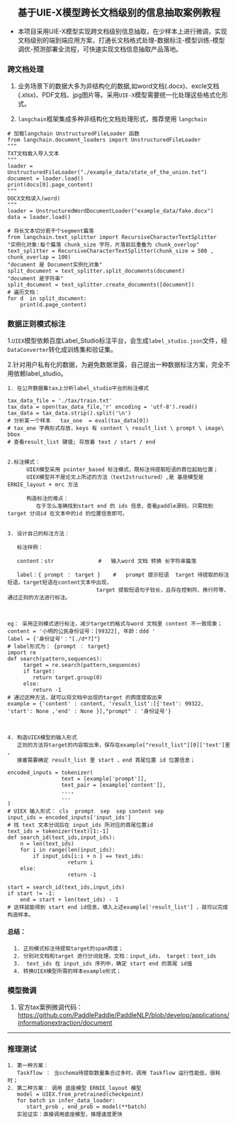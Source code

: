 ## <center>基于UIE-X模型跨长文档级别的信息抽取案例教程 </center>



+ 本项目采用UIE-X模型实现跨文档级别信息抽取，在少样本上进行微调，实现文档级别的端到端应用方案，打通长文档格式处理-数据标注-模型训练-模型调优-预测部署全流程，可快速实现文档信息抽取产品落地。

### 跨文档处理

1. 业务场景下的数据大多为非结构化的数据,如word文档(.docx)、excle文档(.xlsx)、PDF文档、jpg图片等。采用`UIE-X`模型需要统一化处理这些格式化形式。

2. `langchain`框架集成多种非结构化文档处理形式，推荐使用 `langchain`

```
# 加载langchain UnstructuredFileLoader 函数
from langchain.document_loaders import UnstructuredFileLoader
"""
TXT文档载入导入文本
"""
loader = UnstructuredFileLoader("./example_data/state_of_the_union.txt")
document = loader.load()
print(docs[0].page_content)
"""
DOCX文档读入(word)
"""
loader = UnstructuredWordDocumentLoader("example_data/fake.docx")
data = loader.load()
```

```
# 将长文本切分若干个segment篇落
from langchain.text_splitter import RecursiveCharacterTextSplitter
"实例化对象:每个篇落 chunk_size 字符，片落前后重叠为 chunk_overlop"
text_splitter = RecursiveCharacterTextSplitter(chunk_size = 500 , chunk_overlap = 100)
"document 是 Document实例化对象"
split_document = text_splitter.split_documents(document)
"document 是字符串"
split_document = text_splitter.create_documents([document])
# 遍历文档：
for d  in split_document:
    print(d.page_content)
```

### 数据正则模式标注

1.`UIEX`模型依赖百度Label_Studio标注平台，会生成`label_studio.json`文件，经`DataConverter`转化成训练集和验证集。

2.针对用户私有化的数据，为避免数据泄露，自己提出一种数据标注方案，完全不用依赖label_studio。

```
1. 在公开数据集tax上分析label_studio平台的标注模式

tax_data_file = './tax/train.txt'
tax_data = open(tax_data_file,'r' encoding = 'utf-8').read()
tax_data = tax_data.strip().split('\n')
# 分析某一个样本   tax_one  = eval(tax_data[0])
# tax_one 字典形式存放，keys 有 content \ result_list \ prompt \ image\ bbox
# 查看result_list 键值; 存放着 text / start / end 


2.标注模式：    
      UIEX模型采用 pointer_based 标注模式，既标注待提取短语的首位起始位置；
      UIEX模型并不是论文上所述的方法（text2structured）,是 基座模型是ERNIE_layout + mrc 方法            

      构造标注的难点：
         在于怎么准确找到start end 的 ids 信息，查看paddle源码，只需找到 target 分词id 在文本中的id 的位置信息即可。


3. 设计自己的标注方法：

   标注样例：
    
   content：str              #   输入word 文档 转换 长字符串篇落
   
   label：{ prompt ： target }    #   prompt 提示短语  target 待提取的标注短语，target短语在content文本中出现，
                            target 提取短语句子较长，且存在控制符、换行符等，通过正则的方法进行标注。
                                   
   

eg： 采用正则模式进行标注，减少target的格式与word 文档里 content 不一致现象；
content = '小明的公民身份证号：[99322], 年龄：ddd '
label = {'身份证号'："[./d*?]"}  
# label形式为： {prompt ： target}
import re
def search(pattern,sequences):
     target = re.search(pattern,sequences)
     if target:
        return target.group(0)
     else:
        return -1
# 通过这种方法，就可以将文档中出现的target 的跨度提取出来
example = {'content' : content, 'result_list':[{'text': 99322, 'start': None ,'end' : None }],"prompt" : '身份证号'}



4. 构造UIEX模型的输入形式
   正则的方法将target的内容取出来，保存在example["result_list"][0]['text']里 ，
   接着需要确定 result_list 里 start 、end 首尾位置 id 位置信息；

encoded_inputs = tokenizer(
                 text = [example['prompt']],
                 text_pair = [example['content']],
                 ...,
                 ...
)
# UIEX 输入形式： cls  prompt  sep  sep content sep
input_ids = encoded_inputs['input_ids']
# 找 text 文本分词后在 input_ids 所对应的首尾位置id
text_ids = tokenizer(text)[1:-1]
def search_id(text_ids,input_ids):
    n = len(text_ids)
    for i in range(len(input_ids):
        if input_ids[i:i + n ] == text_ids:
                   return i 
    else:
                   return -1
    
start = search_id(text_ids,input_ids)
if start != -1:                   
    end = start + len(text_ids) - 1
# 这样就能得到 start end id信息，填入上述example['result_list'] ，就可以完成构造样本。
```

#### 总结：
      1. 正则模式标注待提取target的span跨度；
      2. 分别对文档和target 进行分词处理，文档：input_ids， target：text_ids 
      3.  text_ids 在 input_ids 序列中，确定 start end 的首尾 id值 
      4. 转换UIEX模型所需的样本example形式；

### 模型微调

1. 官方tax案例微调代码：https://github.com/PaddlePaddle/PaddleNLP/blob/develop/applications/informationextraction/document

****

### 推理测试

```
1. 第一种方案：
   Taskflow ： 当schema待提取数量集合过多时，调用 Taskflow 运行性能低，很耗时；
2. 第二种方案： 调用 底座模型 ERNIE_layout 模型
   model = UIEX.from_pretrained(checkpoint)
   for batch in infer_data_loader:
      start_prob , end_prob = model(**batch)  
   实验证实：直接调用底座模型，推理速度更快
```

